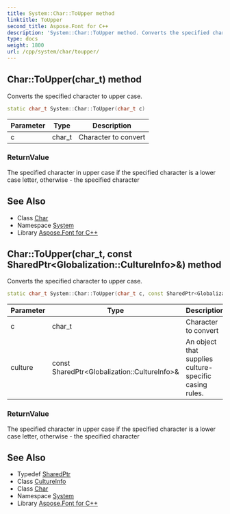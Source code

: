 ```yaml
---
title: System::Char::ToUpper method
linktitle: ToUpper
second_title: Aspose.Font for C++
description: 'System::Char::ToUpper method. Converts the specified character to upper case in C++.'
type: docs
weight: 1800
url: /cpp/system/char/toupper/
---
```

## Char::ToUpper(char_t) method


Converts the specified character to upper case.

```cpp
static char_t System::Char::ToUpper(char_t c)
```


| Parameter | Type | Description |
| --- | --- | --- |
| c | char_t | Character to convert |

### ReturnValue

The specified character in upper case if the specified character is a lower case letter, otherwise - the specified character

## See Also

* Class [Char](../)
* Namespace [System](../../)
* Library [Aspose.Font for C++](../../../)
## Char::ToUpper(char_t, const SharedPtr\<Globalization::CultureInfo\>\&) method


Converts the specified character to upper case.

```cpp
static char_t System::Char::ToUpper(char_t c, const SharedPtr<Globalization::CultureInfo> &culture)
```


| Parameter | Type | Description |
| --- | --- | --- |
| c | char_t | Character to convert |
| culture | const SharedPtr\<Globalization::CultureInfo\>\& | An object that supplies culture-specific casing rules. |

### ReturnValue

The specified character in upper case if the specified character is a lower case letter, otherwise - the specified character

## See Also

* Typedef [SharedPtr](../../sharedptr/)
* Class [CultureInfo](../../../system.globalization/cultureinfo/)
* Class [Char](../)
* Namespace [System](../../)
* Library [Aspose.Font for C++](../../../)
